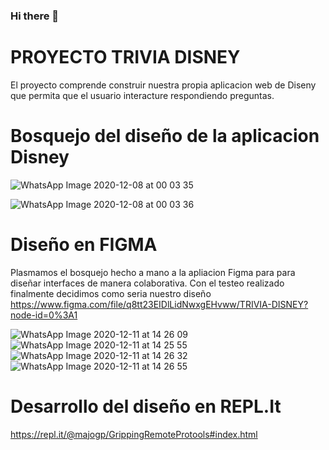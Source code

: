 ### Hi there 👋
# PROYECTO TRIVIA DISNEY 
El proyecto comprende construir nuestra propia aplicacion web de Diseny que
  permita que el usuario interacture respondiendo preguntas.
 
# Bosquejo del diseño de la aplicacion Disney

![WhatsApp Image 2020-12-08 at 00 03 35](https://user-images.githubusercontent.com/75855970/101942941-4efa9b80-3bb8-11eb-8216-0b7e1575b545.jpeg)

![WhatsApp Image 2020-12-08 at 00 03 36](https://user-images.githubusercontent.com/75855970/101942959-58840380-3bb8-11eb-9c2c-c2b6fd6ff517.jpeg)
  
# Diseño en FIGMA
Plasmamos el bosquejo hecho a mano a la apliacion Figma para para diseñar interfaces de manera colaborativa. Con el testeo realizado finalmente decidimos como seria nuestro diseño
https://www.figma.com/file/q8tt23EIDlLidNwxgEHvww/TRIVIA-DISNEY?node-id=0%3A1

![WhatsApp Image 2020-12-11 at 14 26 09](https://user-images.githubusercontent.com/75855970/101946491-072a4300-3bbd-11eb-8ab4-a5b58cfe0aa1.jpeg)![WhatsApp Image 2020-12-11 at 14 25 55](https://user-images.githubusercontent.com/75855970/101946523-0f827e00-3bbd-11eb-9885-38b6dfef429d.jpeg)
![WhatsApp Image 2020-12-11 at 14 26 32](https://user-images.githubusercontent.com/75855970/101946539-15785f00-3bbd-11eb-947c-54d720e51064.jpeg)![WhatsApp Image 2020-12-11 at 14 26 55](https://user-images.githubusercontent.com/75855970/101946551-1b6e4000-3bbd-11eb-8c7c-1f553754e157.jpeg)

# Desarrollo del diseño en REPL.It

https://repl.it/@majogp/GrippingRemoteProtools#index.html


<!--
**Natalyurb/natalyurb** is a ✨ _special_ ✨ repository because its `README.md` (this file) appears on your GitHub profile.

Here are some ideas to get you started:

- 🔭 I’m currently working on ...
- 🌱 I’m currently learning ...
- 👯 I’m looking to collaborate on ...
- 🤔 I’m looking for help with ...
- 💬 Ask me about ...
- 📫 How to reach me: ...
- 😄 Pronouns: ...
- ⚡ Fun fact: ...
-->
